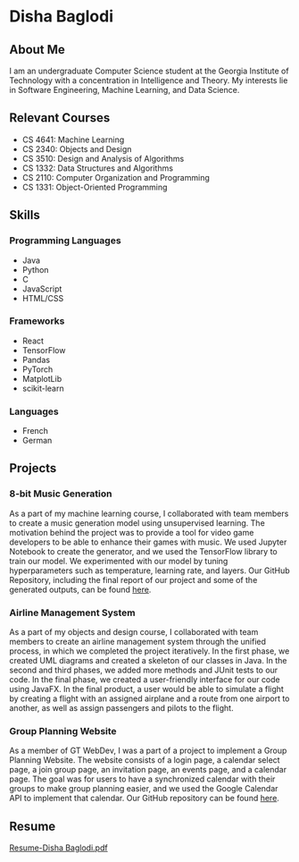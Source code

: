 # Disha Baglodi
## About Me
I am an undergraduate Computer Science student at the Georgia Institute of Technology with a concentration in Intelligence and Theory. My interests lie in Software Engineering, Machine Learning, and Data Science.

## Relevant Courses
- CS 4641: Machine Learning
- CS 2340: Objects and Design
- CS 3510: Design and Analysis of Algorithms
- CS 1332: Data Structures and Algorithms
- CS 2110: Computer Organization and Programming
- CS 1331: Object-Oriented Programming

## Skills
### Programming Languages
- Java
- Python
- C
- JavaScript
- HTML/CSS
### Frameworks
- React
- TensorFlow
- Pandas
- PyTorch
- MatplotLib
- scikit-learn
### Languages
- French
- German

## Projects
### 8-bit Music Generation
As a part of my machine learning course, I collaborated with team members to create a music generation model using unsupervised learning. The motivation behind the project was to provide a tool for video game developers to be able to enhance their games with music. We used Jupyter Notebook to create the generator, and we used the TensorFlow library to train our model. We experimented with our model by tuning hyperparameters such as temperature, learning rate, and layers. Our GitHub Repository, including the final report of our project and some of the generated outputs, can be found [here](https://github.com/CasonHarrison/casonharrison.github.io).
### Airline Management System
As a part of my objects and design course, I collaborated with team members to create an airline management system through the unified process, in which we completed the project iteratively. In the first phase, we created UML diagrams and created a skeleton of our classes in Java. In the second and third phases, we added more methods and JUnit tests to our code. In the final phase, we created a user-friendly interface for our code using JavaFX. In the final product, a user would be able to simulate a flight by creating a flight with an assigned airplane and a route from one airport to another, as well as assign passengers and pilots to the flight.
### Group Planning Website
As a member of GT WebDev, I was a part of a project to implement a Group Planning Website. The website consists of a login page, a calendar select page, a join group page, an invitation page, an events page, and a calendar page. The goal was for users to have a synchronized calendar with their groups to make group planning easier, and we used the Google Calendar API to implement that calendar. Our GitHub repository can be found [here](https://github.com/GT-WebDev-Group-Planning/group-planning).

## Resume
[Resume-Disha Baglodi.pdf](https://github.com/dbaglodi/dbaglodi.github.io/files/13796027/Resume-Disha.Baglodi.pdf)
